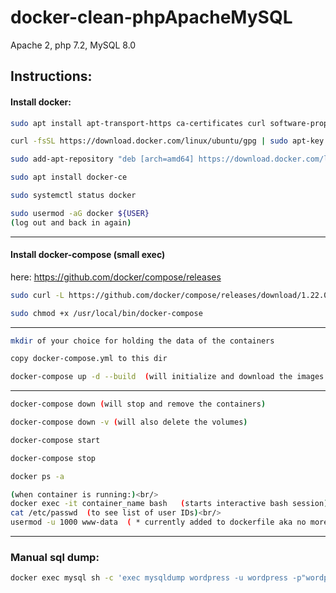# docker-clean-phpApacheMySQL

Apache 2, php 7.2, MySQL 8.0

## Instructions:

#### Install docker:

``` bash
sudo apt install apt-transport-https ca-certificates curl software-properties-common

curl -fsSL https://download.docker.com/linux/ubuntu/gpg | sudo apt-key add -

sudo add-apt-repository "deb [arch=amd64] https://download.docker.com/linux/ubuntu bionic stable"

sudo apt install docker-ce

sudo systemctl status docker

sudo usermod -aG docker ${USER}
(log out and back in again)
```

---

#### Install docker-compose (small exec)
here: https://github.com/docker/compose/releases

``` bash
sudo curl -L https://github.com/docker/compose/releases/download/1.22.0/docker-compose-`uname -s`-`uname -m` -o /usr/local/bin/docker-compose

sudo chmod +x /usr/local/bin/docker-compose
```

---

``` bash
mkdir of your choice for holding the data of the containers

copy docker-compose.yml to this dir

docker-compose up -d --build  (will initialize and download the images and start them)
```

---

``` bash
docker-compose down (will stop and remove the containers)

docker-compose down -v (will also delete the volumes)

docker-compose start

docker-compose stop

docker ps -a

(when container is running:)<br/>
docker exec -it container_name bash   (starts interactive bash session) <br/>
cat /etc/passwd  (to see list of user IDs)<br/>
usermod -u 1000 www-data  ( * currently added to dockerfile aka no more need)
```

---

### Manual sql dump:
``` bash
docker exec mysql sh -c 'exec mysqldump wordpress -u wordpress -p"wordpress"' > /var/lib/mysql/wordpress.sql
```
